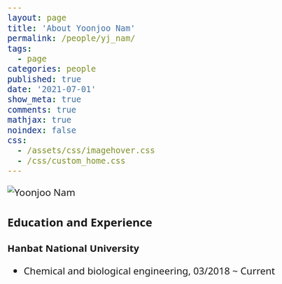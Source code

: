 ```yaml
---
layout: page
title: 'About Yoonjoo Nam'
permalink: /people/yj_nam/
tags:
  - page
categories: people
published: true
date: '2021-07-01'
show_meta: true
comments: true
mathjax: true
noindex: false
css:
  - /assets/css/imagehover.css
  - /css/custom_home.css
---
```

<link href="https://fonts.googleapis.com/css2?family=Noto+Sans:wght@700&display=swap" rel="stylesheet">

<style>
body {
    font-family: 'Noto Sans', sans-serif; font-size: 22px;
}
</style>


<div class="row">
<div class="col"><div class="holder smooth">
    <img src="{{ site.url }}/assets/img/people/yj_nam.jpg" alt="Yoonjoo Nam" />
</div></div>
</div>


### Education and Experience

**Hanbat National University**
- Chemical and biological engineering, 03/2018 ~ Current




